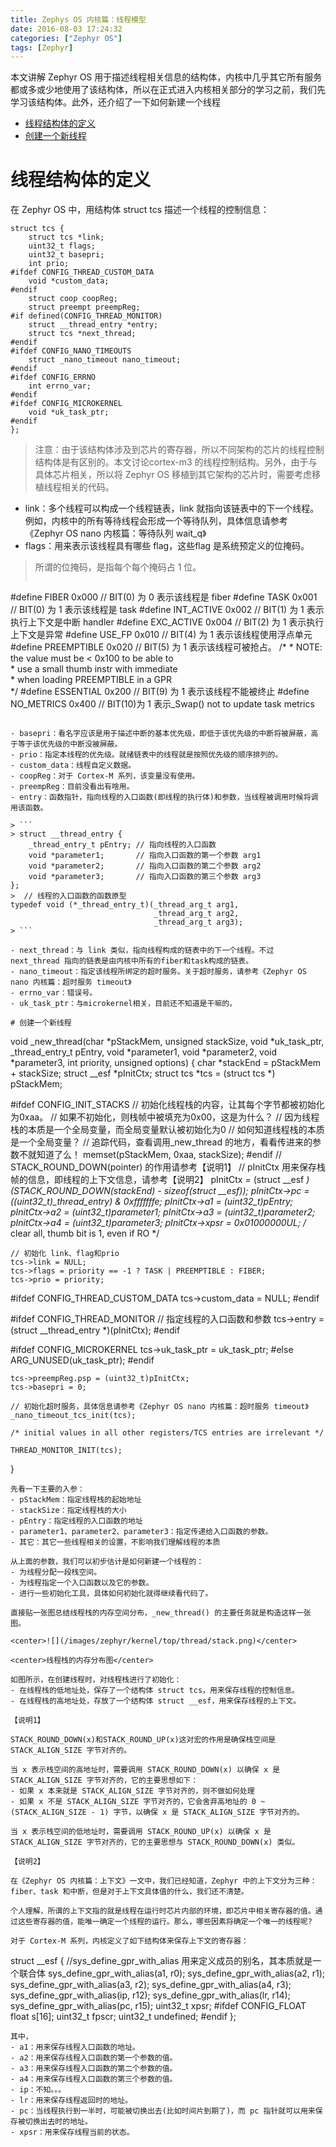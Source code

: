 ```yaml
---
title: Zephys OS 内核篇：线程模型
date: 2016-08-03 17:24:32
categories: ["Zephyr OS"]
tags: [Zephyr]
---
```

本文讲解 Zephyr OS 用于描述线程相关信息的结构体，内核中几乎其它所有服务都或多或少地使用了该结构体，所以在正式进入内核相关部分的学习之前，我们先学习该结构体。此外，还介绍了一下如何新建一个线程

- [线程结构体的定义](#线程结构体的定义)
- [创建一个新线程](#创建一个新线程)

<!--more-->

# 线程结构体的定义
在 Zephyr OS 中，用结构体 struct tcs 描述一个线程的控制信息：

```
struct tcs {
	struct tcs *link;
	uint32_t flags;
	uint32_t basepri;
	int prio;
#ifdef CONFIG_THREAD_CUSTOM_DATA
	void *custom_data;
#endif
	struct coop coopReg;
	struct preempt preempReg;
#if defined(CONFIG_THREAD_MONITOR)
	struct __thread_entry *entry;
	struct tcs *next_thread;
#endif
#ifdef CONFIG_NANO_TIMEOUTS
	struct _nano_timeout nano_timeout;
#endif
#ifdef CONFIG_ERRNO
	int errno_var;
#endif
#ifdef CONFIG_MICROKERNEL
	void *uk_task_ptr;
#endif
};
```


> 注意：由于该结构体涉及到芯片的寄存器，所以不同架构的芯片的线程控制结构体是有区别的。本文讨论cortex-m3 的线程控制结构。另外，由于与具体芯片相关，所以将 Zephyr OS 移植到其它架构的芯片时，需要考虑移植线程相关的代码。

- link：多个线程可以构成一个线程链表，link 就指向该链表中的下一个线程。例如，内核中的所有等待线程会形成一个等待队列，具体信息请参考《Zephyr OS nano 内核篇：等待队列 wait_q》
- flags：用来表示该线程具有哪些 flag，这些flag 是系统预定义的位掩码。


> 所谓的位掩码，是指每个每个掩码占 1 位。
>
> ```
#define FIBER 0x000         // BIT(0) 为 0 表示该线程是 fiber
#define TASK  0x001	        // BIT(0) 为 1 表示该线程是 task
#define INT_ACTIVE 0x002    // BIT(1) 为 1 表示执行上下文是中断 handler
#define EXC_ACTIVE 0x004    // BIT(2) 为 1 表示执行上下文是异常
#define USE_FP 0x010	    // BIT(4) 为 1 表示该线程使用浮点单元
#define PREEMPTIBLE  0x020  // BIT(5) 为 1 表示该线程可被抢占。
           /*
	       * NOTE: the value must be < 0x100 to be able to \
	       *       use a small thumb instr with immediate  \
	       *       when loading PREEMPTIBLE in a GPR       \
	       */
#define ESSENTIAL 0x200    // BIT(9) 为 1 表示该线程不能被终止
#define NO_METRICS 0x400   // BIT(10)为 1 表示_Swap() not to update task metrics
```

- basepri：看名字应该是用于描述中断的基本优先级，即低于该优先级的中断将被屏蔽，高于等于该优先级的中断没被屏蔽。
- prio：指定本线程的优先级。就绪链表中的线程就是按照优先级的顺序排列的。
- custom_data：线程自定义数据。
- coopReg：对于 Cortex-M 系列，该变量没有使用。
- preempReg：目前没看出有啥用。
- entry：函数指针，指向线程的入口函数(即线程的执行体)和参数，当线程被调用时候将调用该函数。

> ```
> struct __thread_entry {
	_thread_entry_t pEntry; // 指向线程的入口函数
	void *parameter1;		// 指向入口函数的第一个参数 arg1
	void *parameter2;		// 指向入口函数的第二个参数 arg2
	void *parameter3;		// 指向入口函数的第三个参数 arg3
};
>  // 线程的入口函数的函数原型
typedef void (*_thread_entry_t)(_thread_arg_t arg1,
							    _thread_arg_t arg2,
							    _thread_arg_t arg3);
> ```

- next_thread：与 link 类似，指向线程构成的链表中的下一个线程。不过 next_thread 指向的链表是由内核中所有的fiber和task构成的链表。
- nano_timeout：指定该线程所绑定的超时服务。关于超时服务，请参考《Zephyr OS nano 内核篇：超时服务 timeout》
- errno_var：错误号。
- uk_task_ptr：与microkernel相关，目前还不知道是干嘛的。

# 创建一个新线程
```
void _new_thread(char *pStackMem, unsigned stackSize,
		 void *uk_task_ptr, _thread_entry_t pEntry,
		 void *parameter1, void *parameter2, void *parameter3,
		 int priority, unsigned options)
{
	char *stackEnd = pStackMem + stackSize;
	struct __esf *pInitCtx;
	struct tcs *tcs = (struct tcs *) pStackMem;

#ifdef CONFIG_INIT_STACKS
	// 初始化线程栈的内容，让其每个字节都被初始化为0xaa。
    // 如果不初始化，则栈帧中被填充为0x00，这是为什么？
    //     因为线程栈的本质是一个全局变量，而全局变量默认被初始化为0
    // 如何知道线程栈的本质是一个全局变量？
    //     追踪代码，查看调用_new_thread 的地方，看看传进来的参数不就知道了么！
	memset(pStackMem, 0xaa, stackSize);
#endif
	// STACK_ROUND_DOWN(pointer) 的作用请参考【说明1】
    // pInitCtx 用来保存栈帧的信息，即线程的上下文信息，请参考【说明2】
	pInitCtx = (struct __esf *)(STACK_ROUND_DOWN(stackEnd) -
				    sizeof(struct __esf));
	pInitCtx->pc = ((uint32_t)_thread_entry) & 0xfffffffe;
	pInitCtx->a1 = (uint32_t)pEntry;
	pInitCtx->a2 = (uint32_t)parameter1;
	pInitCtx->a3 = (uint32_t)parameter2;
	pInitCtx->a4 = (uint32_t)parameter3;
	pInitCtx->xpsr =
		0x01000000UL; /* clear all, thumb bit is 1, even if RO */

	// 初始化 link、flag和prio
	tcs->link = NULL;
	tcs->flags = priority == -1 ? TASK | PREEMPTIBLE : FIBER;
	tcs->prio = priority;

#ifdef CONFIG_THREAD_CUSTOM_DATA
	tcs->custom_data = NULL;
#endif

#ifdef CONFIG_THREAD_MONITOR
	// 指定线程的入口函数和参数
	tcs->entry = (struct __thread_entry *)(pInitCtx);
#endif

#ifdef CONFIG_MICROKERNEL
	tcs->uk_task_ptr = uk_task_ptr;
#else
	ARG_UNUSED(uk_task_ptr);
#endif

	tcs->preempReg.psp = (uint32_t)pInitCtx;
	tcs->basepri = 0;

	// 初始化超时服务，具体信息请参考《Zephyr OS nano 内核篇：超时服务 timeout》
	_nano_timeout_tcs_init(tcs);

	/* initial values in all other registers/TCS entries are irrelevant */

	THREAD_MONITOR_INIT(tcs);
}

```
先看一下主要的入参：
- pStackMem：指定线程栈的起始地址
- stackSize：指定线程栈的大小
- pEntry：指定线程的入口函数的地址
- parameter1、parameter2、parameter3：指定传递给入口函数的参数。
- 其它：其它一些线程相关的设置，不影响我们理解线程的本质

从上面的参数，我们可以初步估计是如何新建一个线程的：
- 为线程分配一段栈空间。
- 为线程指定一个入口函数以及它的参数。
- 进行一些初始化工具，具体如何初始化就得继续看代码了。

直接贴一张图总结线程栈的内存空间分布，_new_thread() 的主要任务就是构造这样一张图。

<center>![](/images/zephyr/kernel/top/thread/stack.png)</center>

<center>线程栈的内存分布图</center>

如图所示，在创建线程时，对线程栈进行了初始化：
- 在线程栈的低地址处，保存了一个结构体 struct tcs，用来保存线程的控制信息。
- 在线程栈的高地址处，存放了一个结构体 struct __esf，用来保存线程的上下文。

【说明1】

STACK_ROUND_DOWN(x)和STACK_ROUND_UP(x)这对宏的作用是确保栈空间是 STACK_ALIGN_SIZE 字节对齐的。

当 x 表示栈空间的高地址时，需要调用 STACK_ROUND_DOWN(x) 以确保 x 是 STACK_ALIGN_SIZE 字节对齐的，它的主要思想如下：
- 如果 x 本来就是 STACK_ALIGN_SIZE 字节对齐的，则不做如何处理
- 如果 x 不是 STACK_ALIGN_SIZE 字节对齐的，它会舍弃高地址的 0 ~ (STACK_ALIGN_SIZE - 1) 字节，以确保 x 是 STACK_ALIGN_SIZE 字节对齐的。

当 x 表示栈空间的低地址时，需要调用 STACK_ROUND_UP(x) 以确保 x 是 STACK_ALIGN_SIZE 字节对齐的，它的主要思想与 STACK_ROUND_DOWN(x) 类似。

【说明2】

在《Zephyr OS 内核篇：上下文》一文中，我们已经知道，Zephyr 中的上下文分为三种：fiber、task 和中断，但是对于上下文具体值的什么，我们还不清楚。

个人理解，所谓的上下文指的就是线程在运行时芯片内部的环境，即芯片中相关寄存器的值。通过这些寄存器的值，能唯一确定一个线程的运行。那么，哪些因素将确定一个唯一的线程呢?

对于 Cortex-M 系列，内核定义了如下结构体来保存上下文的寄存器：
```
struct __esf {
	//sys_define_gpr_with_alias 用来定义成员的别名，其本质就是一个联合体
	sys_define_gpr_with_alias(a1, r0);
	sys_define_gpr_with_alias(a2, r1);
	sys_define_gpr_with_alias(a3, r2);
	sys_define_gpr_with_alias(a4, r3);
	sys_define_gpr_with_alias(ip, r12);
	sys_define_gpr_with_alias(lr, r14);
	sys_define_gpr_with_alias(pc, r15);
	uint32_t xpsr;
#ifdef CONFIG_FLOAT
	float s[16];
	uint32_t fpscr;
	uint32_t undefined;
#endif
};
```
其中，
- a1：用来保存线程入口函数的地址。
- a2：用来保存线程入口函数的第一个参数的值。
- a3：用来保存线程入口函数的第二个参数的值。
- a4：用来保存线程入口函数的第三个参数的值。
- ip：不知。。。
- lr：用来保存线程返回时的地址。
- pc：当线程执行到一半时，可能被切换出去(比如时间片到期了)，而 pc 指针就可以用来保存被切换出去时的地址。
- xpsr：用来保存线程当前的状态。